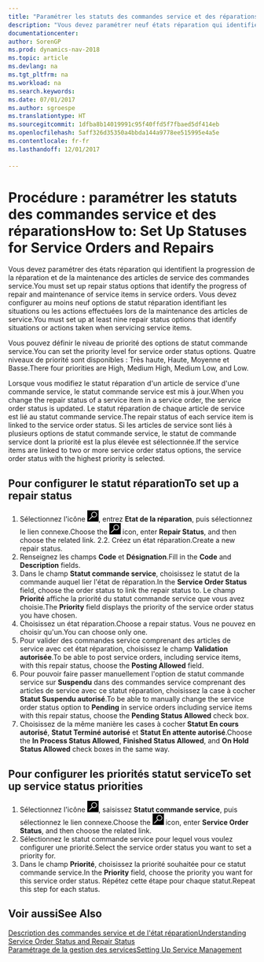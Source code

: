```yaml
---
title: "Paramétrer les statuts des commandes service et des réparations"
description: "Vous devez paramétrer neuf états réparation qui identifient la progression de la réparation et de la maintenance des articles de service des commandes service."
documentationcenter: 
author: SorenGP
ms.prod: dynamics-nav-2018
ms.topic: article
ms.devlang: na
ms.tgt_pltfrm: na
ms.workload: na
ms.search.keywords: 
ms.date: 07/01/2017
ms.author: sgroespe
ms.translationtype: HT
ms.sourcegitcommit: 1dfba8b14019991c95f40ffd5f7fbaed5df414eb
ms.openlocfilehash: 5aff326d35350a4bbda144a9778ee515995e4a5e
ms.contentlocale: fr-fr
ms.lasthandoff: 12/01/2017

---
```

# <a name="how-to-set-up-statuses-for-service-orders-and-repairs"></a><span data-ttu-id="ea2a6-103">Procédure : paramétrer les statuts des commandes service et des réparations</span><span class="sxs-lookup"><span data-stu-id="ea2a6-103">How to: Set Up Statuses for Service Orders and Repairs</span></span>
<span data-ttu-id="ea2a6-104">Vous devez paramétrer des états réparation qui identifient la progression de la réparation et de la maintenance des articles de service des commandes service.</span><span class="sxs-lookup"><span data-stu-id="ea2a6-104">You must set up repair status options that identify the progress of repair and maintenance of service items in service orders.</span></span> <span data-ttu-id="ea2a6-105">Vous devez configurer au moins neuf options de statut réparation identifiant les situations ou les actions effectuées lors de la maintenance des articles de service.</span><span class="sxs-lookup"><span data-stu-id="ea2a6-105">You must set up at least nine repair status options that identify situations or actions taken when servicing service items.</span></span>  

<span data-ttu-id="ea2a6-106">Vous pouvez définir le niveau de priorité des options de statut commande service.</span><span class="sxs-lookup"><span data-stu-id="ea2a6-106">You can set the priority level for service order status options.</span></span> <span data-ttu-id="ea2a6-107">Quatre niveaux de priorité sont disponibles : Très haute, Haute, Moyenne et Basse.</span><span class="sxs-lookup"><span data-stu-id="ea2a6-107">There four priorities are High, Medium High, Medium Low, and Low.</span></span>  
  
<span data-ttu-id="ea2a6-108">Lorsque vous modifiez le statut réparation d'un article de service d'une commande service, le statut commande service est mis à jour.</span><span class="sxs-lookup"><span data-stu-id="ea2a6-108">When you change the repair status of a service item in a service order, the service order status is updated.</span></span> <span data-ttu-id="ea2a6-109">Le statut réparation de chaque article de service est lié au statut commande service.</span><span class="sxs-lookup"><span data-stu-id="ea2a6-109">The repair status of each service item is linked to the service order status.</span></span> <span data-ttu-id="ea2a6-110">Si les articles de service sont liés à plusieurs options de statut commande service, le statut de commande service dont la priorité est la plus élevée est sélectionnée.</span><span class="sxs-lookup"><span data-stu-id="ea2a6-110">If the service items are linked to two or more service order status options, the service order status with the highest priority is selected.</span></span>  

## <a name="to-set-up-a-repair-status"></a><span data-ttu-id="ea2a6-111">Pour configurer le statut réparation</span><span class="sxs-lookup"><span data-stu-id="ea2a6-111">To set up a repair status</span></span>  
1. <span data-ttu-id="ea2a6-112">Sélectionnez l'icône ![Page ou état pour la recherche](media/ui-search/search_small.png "Page ou état pour la recherche"), entrez **Etat de la réparation**, puis sélectionnez le lien connexe.</span><span class="sxs-lookup"><span data-stu-id="ea2a6-112">Choose the ![Search for Page or Report](media/ui-search/search_small.png "Search for Page or Report icon") icon, enter **Repair Status**, and then choose the related link.</span></span> <span data-ttu-id="ea2a6-113">2.</span><span class="sxs-lookup"><span data-stu-id="ea2a6-113">2.</span></span> <span data-ttu-id="ea2a6-114">Créez un état réparation.</span><span class="sxs-lookup"><span data-stu-id="ea2a6-114">Create a new repair status.</span></span>  
3. <span data-ttu-id="ea2a6-115">Renseignez les champs **Code** et **Désignation**.</span><span class="sxs-lookup"><span data-stu-id="ea2a6-115">Fill in the **Code** and **Description** fields.</span></span>  
4. <span data-ttu-id="ea2a6-116">Dans le champ **Statut commande service**, choisissez le statut de la commande auquel lier l'état de réparation.</span><span class="sxs-lookup"><span data-stu-id="ea2a6-116">In the **Service Order Status** field, choose the order status to link the repair status to.</span></span> <span data-ttu-id="ea2a6-117">Le champ **Priorité** affiche la priorité du statut commande service que vous avez choisie.</span><span class="sxs-lookup"><span data-stu-id="ea2a6-117">The **Priority** field displays the priority of the service order status you have chosen.</span></span>  
5. <span data-ttu-id="ea2a6-118">Choisissez un état réparation.</span><span class="sxs-lookup"><span data-stu-id="ea2a6-118">Choose a repair status.</span></span> <span data-ttu-id="ea2a6-119">Vous ne pouvez en choisir qu'un.</span><span class="sxs-lookup"><span data-stu-id="ea2a6-119">You can choose only one.</span></span>  
6. <span data-ttu-id="ea2a6-120">Pour valider des commandes service comprenant des articles de service avec cet état réparation, choisissez le champ **Validation autorisée**.</span><span class="sxs-lookup"><span data-stu-id="ea2a6-120">To be able to post service orders, including service items, with this repair status, choose the **Posting Allowed** field.</span></span>  
7. <span data-ttu-id="ea2a6-121">Pour pouvoir faire passer manuellement l'option de statut commande service sur **Suspendu** dans des commandes service comprenant des articles de service avec ce statut réparation, choisissez la case à cocher **Statut Suspendu autorisé**.</span><span class="sxs-lookup"><span data-stu-id="ea2a6-121">To be able to manually change the service order status option to **Pending** in service orders including service items with this repair status, choose the **Pending Status Allowed** check box.</span></span>  
8. <span data-ttu-id="ea2a6-122">Choisissez de la même manière les cases à cocher **Statut En cours autorisé**, **Statut Terminé autorisé** et **Statut En attente autorisé**.</span><span class="sxs-lookup"><span data-stu-id="ea2a6-122">Choose the **In Process Status Allowed**, **Finished Status Allowed**, and **On Hold Status Allowed** check boxes in the same way.</span></span>
  
## <a name="to-set-up-service-status-priorities"></a><span data-ttu-id="ea2a6-123">Pour configurer les priorités statut service</span><span class="sxs-lookup"><span data-stu-id="ea2a6-123">To set up service status priorities</span></span>  
1. <span data-ttu-id="ea2a6-124">Sélectionnez l'icône ![Page ou état pour la recherche](media/ui-search/search_small.png "Page ou état pour la recherche"), saisissez **Statut commande service**, puis sélectionnez le lien connexe.</span><span class="sxs-lookup"><span data-stu-id="ea2a6-124">Choose the ![Search for Page or Report](media/ui-search/search_small.png "Search for Page or Report icon") icon, enter **Service Order Status**, and then choose the related link.</span></span>  
2. <span data-ttu-id="ea2a6-125">Sélectionnez le statut commande service pour lequel vous voulez configurer une priorité.</span><span class="sxs-lookup"><span data-stu-id="ea2a6-125">Select the service order status you want to set a priority for.</span></span>  
3. <span data-ttu-id="ea2a6-126">Dans le champ **Priorité**, choisissez la priorité souhaitée pour ce statut commande service.</span><span class="sxs-lookup"><span data-stu-id="ea2a6-126">In the **Priority** field, choose the priority you want for this service order status.</span></span> <span data-ttu-id="ea2a6-127">Répétez cette étape pour chaque statut.</span><span class="sxs-lookup"><span data-stu-id="ea2a6-127">Repeat this step for each status.</span></span>  
  
## <a name="see-also"></a><span data-ttu-id="ea2a6-128">Voir aussi</span><span class="sxs-lookup"><span data-stu-id="ea2a6-128">See Also</span></span>  
[<span data-ttu-id="ea2a6-129">Description des commandes service et de l'état réparation</span><span class="sxs-lookup"><span data-stu-id="ea2a6-129">Understanding Service Order Status and Repair Status</span></span>]()  
[<span data-ttu-id="ea2a6-130">Paramétrage de la gestion des services</span><span class="sxs-lookup"><span data-stu-id="ea2a6-130">Setting Up Service Management</span></span>](service-setup-service.md)  

